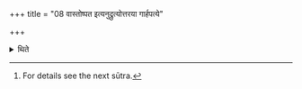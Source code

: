 +++
title = "08 वास्तोष्पत इत्यनुद्रुत्योत्तरया गार्हपत्ये"

+++

<details><summary>थिते</summary>

8. Having recited the verse vāstoṣpate...[^1] having offered a libation of ghee in the Gārhapatya[^2] (fire) with the next (verse) having caused the half-burnt (wooden pieces) to burn completely, (the Adhvaryu) causes the fires which are held singly to mount[^3] upon the churning sticks.  

[^1-2]: TS III.4.10.a-b.  

[^3]: For details see the next sūtra.
</details>
